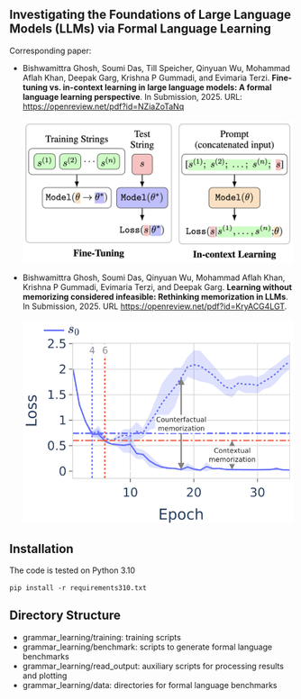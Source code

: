 ## Investigating the Foundations of Large Language Models (LLMs) via Formal Language Learning
Corresponding paper:
- Bishwamittra Ghosh, Soumi Das, Till Speicher, Qinyuan Wu, Mohammad Aflah Khan, Deepak Garg, Krishna P Gummadi, and Evimaria
Terzi. **Fine-tuning vs. in-context learning in large language models: A formal language learning perspective**. In Submission, 2025. URL: https://openreview.net/pdf?id=NZiaZoTaNq
\
\
![](illustrations/ft_vs_icl.jpg "LLMs learn in two modes. Which one is more language proficient?")


- Bishwamittra Ghosh, Soumi Das, Qinyuan Wu, Mohammad Aflah Khan, Krishna P Gummadi, Evimaria Terzi, and Deepak Garg. **Learning without memorizing considered infeasible: Rethinking memorization in LLMs**. In Submission, 2025. URL https://openreview.net/pdf?id=KryACG4LGT.
\
\
![](illustrations/memorization_measures.svg "Contextual memorization disentangles between contextual learning and memorization, and connects learning-based memorization measures to privacy-based memorization measures.")


## Installation
The code is tested on Python 3.10
```
pip install -r requirements310.txt
```

## Directory Structure
- grammar_learning/training: training scripts
- grammar_learning/benchmark: scripts to generate formal language benchmarks
- grammar_learning/read_output: auxiliary scripts for processing results and plotting
- grammar_learning/data: directories for formal language benchmarks
